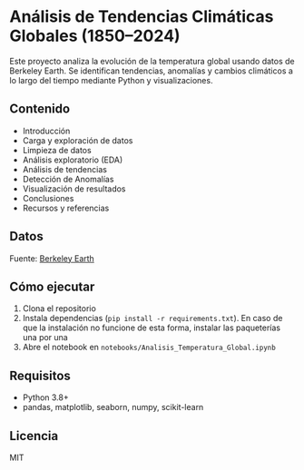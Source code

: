 # Análisis de Tendencias Climáticas Globales (1850–2024)

Este proyecto analiza la evolución de la temperatura global usando datos de Berkeley Earth. Se identifican tendencias, anomalías y cambios climáticos a lo largo del tiempo mediante Python y visualizaciones.

## Contenido
- Introducción
- Carga y exploración de datos
- Limpieza de datos
- Análisis exploratorio (EDA)
- Análisis de tendencias
- Detección de Anomalías
- Visualización de resultados
- Conclusiones
- Recursos y referencias

## Datos
Fuente: [Berkeley Earth](https://berkeleyearth.org/data/)

## Cómo ejecutar
1. Clona el repositorio
2. Instala dependencias (`pip install -r requirements.txt`). En caso de que la instalación no funcione de esta forma, instalar las paqueterías una por una
3. Abre el notebook en `notebooks/Analisis_Temperatura_Global.ipynb`

## Requisitos
- Python 3.8+
- pandas, matplotlib, seaborn, numpy, scikit-learn

## Licencia
MIT

